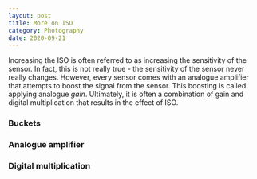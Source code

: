 ```yaml
---
layout: post
title: More on ISO
category: Photography
date: 2020-09-21
---
```


Increasing the ISO is often referred to as increasing the sensitivity of the sensor.  In fact, this is not really true - the sensitivity of the sensor never really changes.  However, every sensor comes with an analogue amplifier that attempts to boost the signal from the sensor.  This boosting is called applying analogue _gain_.  Ultimately, it is often a combination of gain and digital multiplication that results in the effect of ISO.

### Buckets

### Analogue amplifier

### Digital multiplication

